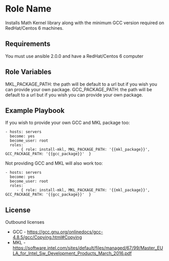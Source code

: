 Role Name
=========

Installs Math Kernel library along with the minimum GCC version required on RedHat/Centos 6 machines.

Requirements
------------

You must use ansible 2.0.0 and have a RedHat/Centos 6 computer

Role Variables
--------------

MKL_PACKAGE_PATH: the path will be default to a url but if you wish you can provide your own package.
GCC_PACKAGE_PATH: the path will be default to a url but if you wish you can provide your own package.


Example Playbook
----------------

If you wish to provide your own GCC and MKL package 
too:

    - hosts: servers
      become: yes
      become_user: root
      roles:
         - { role: install-mkl, MKL_PACKAGE_PATH: '{{mkl_package}}', GCC_PACKAGE_PATH: '{{gcc_package}}'  }
         
Not providing GCC and MKL will also work 
too:

    - hosts: servers
      become: yes
      become_user: root
      roles:
         - { role: install-mkl, MKL_PACKAGE_PATH: '{{mkl_package}}', GCC_PACKAGE_PATH: '{{gcc_package}}'  }

License
-------
Outbound licenses
- GCC - https://gcc.gnu.org/onlinedocs/gcc-4.8.5/gcc/Copying.html#Copying 
- MKL - https://software.intel.com/sites/default/files/managed/67/99/Master_EULA_for_Intel_Sw_Development_Products_March_2016.pdf 



